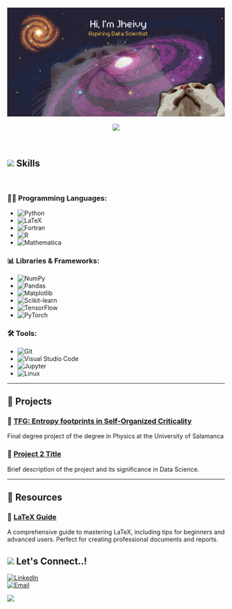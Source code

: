 
![alt README header](https://github.com/Jheivy/Jheivy/blob/main/Aspiring%20Data%20Scientist.png)

<p align="center">
  <a href="https://github.com/DenverCoder1/readme-typing-svg"><img src="https://readme-typing-svg.herokuapp.com?font=Time+New+Roman&color=cyan&size=25&center=true&vCenter=true&width=600&height=100&lines=Data+Scientist+in+the+making;4th+Year+Physics+Student;Machine+Learning+Enthusiast;Passionate+about+Data+Analysis"></a>
</p>
<br>

## <img src="https://media2.giphy.com/media/QssGEmpkyEOhBCb7e1/giphy.gif?cid=ecf05e47a0n3gi1bfqntqmob8g9aid1oyj2wr3ds3mg700bl&rid=giphy.gif" width ="25"><b> Skills</b>
<br>

### 👨‍💻 Programming Languages:
- ![Python](https://img.shields.io/badge/Python%20-%2314354C.svg?style=for-the-badge&logo=python&logoColor=white)
- ![LaTeX](https://img.shields.io/badge/LaTeX%20-%23008080.svg?style=for-the-badge&logo=latex&logoColor=white)
- ![Fortran](https://img.shields.io/badge/Fortran%20-%23734F96.svg?style=for-the-badge&logo=fortran&logoColor=white)
- ![R](https://img.shields.io/badge/R%20-%23276DC3.svg?style=for-the-badge&logo=r&logoColor=white)
- ![Mathematica](https://img.shields.io/badge/Mathematica%20-%23DD1100.svg?style=for-the-badge&logo=wolfram&logoColor=white)

    
### 📊 Libraries & Frameworks:
- ![NumPy](https://img.shields.io/badge/NumPy%20-%23013243.svg?style=for-the-badge&logo=numpy&logoColor=white)
- ![Pandas](https://img.shields.io/badge/Pandas%20-%23150458.svg?style=for-the-badge&logo=pandas&logoColor=white)
- ![Matplotlib](https://img.shields.io/badge/Matplotlib%20-%233377AB.svg?style=for-the-badge&logo=python&logoColor=white)
- ![Scikit-learn](https://img.shields.io/badge/Scikit--learn%20-%23F7931E.svg?style=for-the-badge&logo=scikit-learn&logoColor=white)
- ![TensorFlow](https://img.shields.io/badge/TensorFlow%20-%23FF6F00.svg?style=for-the-badge&logo=tensorflow&logoColor=white)
- ![PyTorch](https://img.shields.io/badge/PyTorch%20-%23EE4C2C.svg?style=for-the-badge&logo=pytorch&logoColor=white)

### 🛠️ Tools:
- ![Git](https://img.shields.io/badge/git-%23F05033.svg?style=for-the-badge&logo=git&logoColor=white)
- ![Visual Studio Code](https://img.shields.io/badge/Visual%20Studio%20Code%20-%23007ACC.svg?style=for-the-badge&logo=visual-studio-code&logoColor=white)
- ![Jupyter](https://img.shields.io/badge/Jupyter-F37626?style=for-the-badge&logo=Jupyter&logoColor=white)
- ![Linux](https://img.shields.io/badge/Linux-FCC624?style=for-the-badge&logo=linux&logoColor=black)

---

## 🌟 Projects


### 📌 [TFG: Entropy footprints in Self-Organized Criticality](https://github.com/Jheivy/TFG_SOC)
Final degree project of the degree in Physics at the University of Salamanca

### 📌 [Project 2 Title](https://github.com/tu-repo)
Brief description of the project and its significance in Data Science.

---
## 📘 Resources

### 📖 [LaTeX Guide](https://github.com/Jheivy/My-guide-to-laTeX)
A comprehensive guide to mastering LaTeX, including tips for beginners and advanced users. Perfect for creating professional documents and reports.

## <img src='https://raw.githubusercontent.com/ShahriarShafin/ShahriarShafin/main/Assets/handshake.gif' width="80px"><b> Let's Connect..!</b>

[![LinkedIn](https://img.shields.io/badge/LinkedIn%20-%230077B5.svg?style=for-the-badge&logo=linkedin&logoColor=white)](https://www.linkedin.com/in/javier-herrero-pérez-ba672b271)  
[![Email](https://img.shields.io/badge/Email%20-%23D14836.svg?style=for-the-badge&logo=gmail&logoColor=white)](mailto:jherrerop88@gmail.com)


<img src="https://user-images.githubusercontent.com/73097560/115834477-dbab4500-a447-11eb-908a-139a6edaec5c.gif"><br><br>

